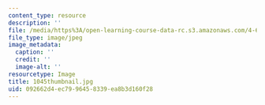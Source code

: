 ```yaml
---
content_type: resource
description: ''
file: /media/https%3A/open-learning-course-data-rc.s3.amazonaws.com/4-614-religious-architecture-and-islamic-cultures-fall-2002/092662d4ec7996458339ea8b3d160f28_1045thumbnail.jpg
file_type: image/jpeg
image_metadata:
  caption: ''
  credit: ''
  image-alt: ''
resourcetype: Image
title: 1045thumbnail.jpg
uid: 092662d4-ec79-9645-8339-ea8b3d160f28
---
```

